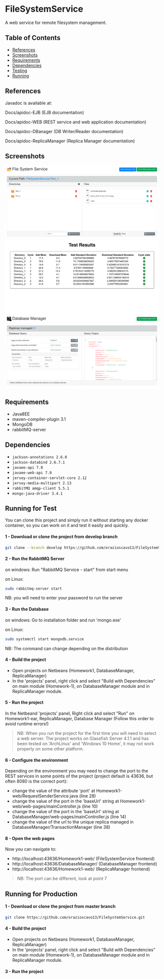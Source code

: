 # FileSystemService
A web service for remote filesystem management.

## Table of Contents

- [References](#references)
- [Screenshots](#screenshots)
- [Requirements](#requirements)
- [Dependencies](#dependencies)
- [Testing](#running-for-test)
- [Running](#running-for-production)


## References

Javadoc is available at:

Docs/apidoc-EJB (EJB documentation)

Docs/apidoc-WEB  (REST service and web application documentation)

Docs/apidoc-DBanager  (DB Writer/Reader documentation)

Docs/apidoc-ReplicaManager  (Replica Manager documentation)



## Screenshots

![screenshot](screenshots/1.png)
![screenshot](screenshots/2.png)
![screenshot](screenshots/3.png)


## Requirements

- Java8EE
- maven-compiler-plugin 3.1
- MongoDB
- rabbitMQ-server


## Dependencies

- `jackson-annotations 2.6.0`
- `jackson-databind 2.6.7.1`
- `javaee-api 7.0`
- `javaee-web-api 7.0`
- `jersey-container-servlet-core 2.12`
- `jersey-media-multipart 2.13`
- `rabbitMQ amqp-client 5.5.1`
- `mongo-java-driver 3.4.1`



## Running for Test
You can clone this project and simply run it without starting any docker container, so you can work on it and test it easily and quickly.
#### 1 - Download or clone the project from develop branch
```bash
git clone --branch develop https://github.com/orazioscavo13/FileSystemService.git
```

#### 2 - Run the RabbitMQ Server
on windows:
Run "RabbitMQ Service - start" from start menu

on Linux:
```bash
sudo rabbitmq-server start
```
NB: you will need to enter your password to run the server


#### 3 - Run the Database
on windows:
Go to installation folder and run 'mongo.exe'

on Linux:
```bash
sudo systemctl start mongodb.service
```
NB: The command can change depending on the distribution

#### 4 - Build the project
- Open projects on Netbeans (Homework1, DatabaseManager, ReplicaManager)
- In the 'projects' panel, right click and select "Build with Dependencies" on main module (Homework-1), on DatabaseManager module and in ReplicaManager module.


#### 5 - Run the project
In the Netbeand 'projects' panel, Right click and select "Run" on Homework1-ear, ReplicaManager, Database Manager (Follow this order to avoid runtime errors!)
>NB: When you run the project for the first time you will need to select a web server. 
The project works on Glassfish Server 4.1.1 and has been tested on 'ArchLinux' and 'Windows 10 Home', it may not work properly on some other platform.

#### 6 - Configure the environment
Depending on the environment you may need to change the port to the REST services in some points of the project (project default is 43636, but often 8080 is the correct port):
- change the value of the attribute 'port' at Homework1-web/RequestSenderService.java (line 28)
- change the value of the port in the 'baseUrl' string at Homework1-web/web-pages/mainController.js (line 10)
- change the value of the port in the 'baseUrl' string at DatabaseManager/web-pages/mainController.js (line 14)
- change the value of the url to the unique replica managed in DatabaseManager/TransactionManager (line 38)

#### 8 - Open the web pages
Now you can navigate to:
- http://localhost:43636/Homework1-web/ (FileSystemService frontend)
- http://localhost:43636/DatabaseManager/ (DatabaseManager frontend)
- http://localhost:43636/Homework1-web/ (ReplicaManager frontend)

>NB: The port can be different, look at point 7


## Running for Production

#### 1 - Download or clone the project from master branch
```bash
git clone https://github.com/orazioscavo13/FileSystemService.git
```
#### 4 - Build the project
- Open projects on Netbeans (Homework1, DatabaseManager, ReplicaManager)
- In the 'projects' panel, right click and select "Build with Dependencies" on main module (Homework-1), on DatabaseManager module and in ReplicaManager module.

#### 3 - Run the project